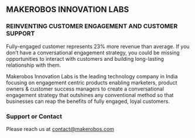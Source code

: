## MAKEROBOS INNOVATION LABS
### REINVENTING CUSTOMER ENGAGEMENT AND CUSTOMER SUPPORT

Fully-engaged customer represents 23% more revenue than average. If you don’t have a conversational engagement strategy, you could be missing opportunities to interact with customers and building long-lasting relationship with them.

Makerobos Innovation Labs is the leading technology company in India focusing on engagement centric products enabling marketers, product owners & customer success managers to create a conversational engagement strategy that outshines any conventional method so that businesses can reap the benefits of fully engaged, loyal customers.



### Support or Contact
Please reach us at contact@makerobos.com
